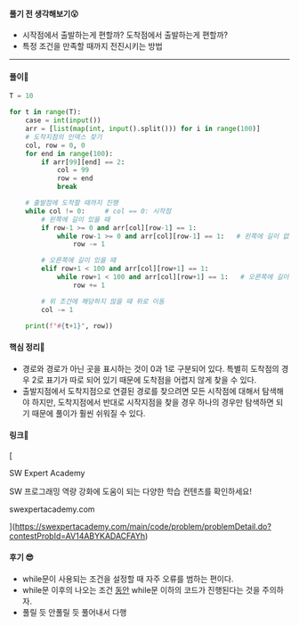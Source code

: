 #### 풀기 전 생각해보기😮

- 시작점에서 출발하는게 편할까? 도착점에서 출발하는게 편할까?
- 특정 조건을 만족할 때까지 전진시키는 방법

---

#### 풀이🛫

```python
T = 10

for t in range(T):
    case = int(input())
    arr = [list(map(int, input().split())) for i in range(100)]
    # 도착지점의 인덱스 찾기
    col, row = 0, 0
    for end in range(100):
        if arr[99][end] == 2:
            col = 99
            row = end
            break

    # 출발점에 도착할 때까지 진행
    while col != 0:     # col == 0: 시작점
        # 왼쪽에 길이 있을 때
        if row-1 >= 0 and arr[col][row-1] == 1:
            while row-1 >= 0 and arr[col][row-1] == 1:   # 왼쪽에 길이 없을 때까지 전진
                row -= 1

        # 오른쪽에 길이 있을 때
        elif row+1 < 100 and arr[col][row+1] == 1:
            while row+1 < 100 and arr[col][row+1] == 1:   # 오른쪽에 길이 없을 때까지 전진
                row += 1

        # 위 조건에 해당하지 않을 때 위로 이동
        col -= 1

    print(f"#{t+1}", row))
```

#### 핵심 정리🎁

- 경로와 경로가 아닌 곳을 표시하는 것이 0과 1로 구분되어 있다. 특별히 도착점의 경우 2로 표기가 따로 되어 있기 때문에 도착점을 어렵지 않게 찾을 수 있다.
- 출발지점에서 도착지점으로 연결된 경로를 찾으려면 모든 시작점에 대해서 탐색해야 하지만, 도착지점에서 반대로 시작지점을 찾을 경우 하나의 경우만 탐색하면 되기 때문에 풀이가 훨씬 쉬워질 수 있다.

#### 링크💎

[

SW Expert Academy

SW 프로그래밍 역량 강화에 도움이 되는 다양한 학습 컨텐츠를 확인하세요!

swexpertacademy.com

](https://swexpertacademy.com/main/code/problem/problemDetail.do?contestProbId=AV14ABYKADACFAYh)

#### 

#### 후기 😎

- while문이 사용되는 조건을 설정할 때 자주 오류를 범하는 편이다.
- while문 이후의 나오는 조건 <u>동안</u> while문 이하의 코드가 진행된다는 것을 주의하자.
- 풀릴 듯 안풀릴 듯 풀어내서 다행
